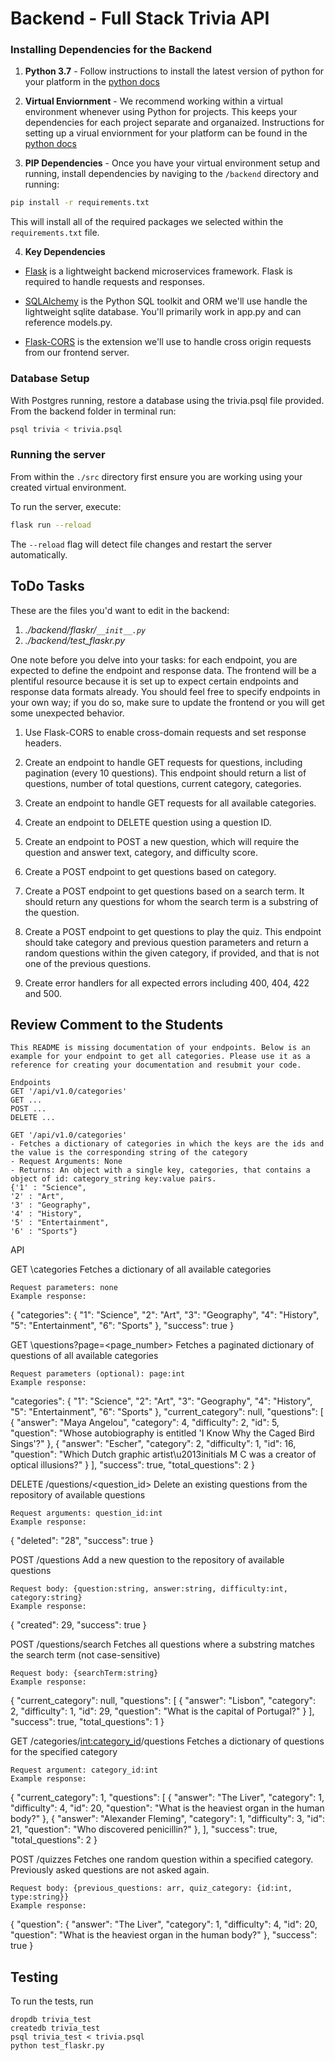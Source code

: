 # Backend - Full Stack Trivia API

### Installing Dependencies for the Backend

1. **Python 3.7** - Follow instructions to install the latest version of python for your platform in the [python docs](https://docs.python.org/3/using/unix.html#getting-and-installing-the-latest-version-of-python)

2. **Virtual Enviornment** - We recommend working within a virtual environment whenever using Python for projects. This keeps your dependencies for each project separate and organaized. Instructions for setting up a virual enviornment for your platform can be found in the [python docs](https://packaging.python.org/guides/installing-using-pip-and-virtual-environments/)

3. **PIP Dependencies** - Once you have your virtual environment setup and running, install dependencies by naviging to the `/backend` directory and running:

```bash
pip install -r requirements.txt
```

This will install all of the required packages we selected within the `requirements.txt` file.

4. **Key Dependencies**

- [Flask](http://flask.pocoo.org/) is a lightweight backend microservices framework. Flask is required to handle requests and responses.

- [SQLAlchemy](https://www.sqlalchemy.org/) is the Python SQL toolkit and ORM we'll use handle the lightweight sqlite database. You'll primarily work in app.py and can reference models.py.

- [Flask-CORS](https://flask-cors.readthedocs.io/en/latest/#) is the extension we'll use to handle cross origin requests from our frontend server.

### Database Setup

With Postgres running, restore a database using the trivia.psql file provided. From the backend folder in terminal run:

```bash
psql trivia < trivia.psql
```

### Running the server

From within the `./src` directory first ensure you are working using your created virtual environment.

To run the server, execute:

```bash
flask run --reload
```

The `--reload` flag will detect file changes and restart the server automatically.

## ToDo Tasks

These are the files you'd want to edit in the backend:

1. _./backend/flaskr/`__init__.py`_
2. _./backend/test_flaskr.py_

One note before you delve into your tasks: for each endpoint, you are expected to define the endpoint and response data. The frontend will be a plentiful resource because it is set up to expect certain endpoints and response data formats already. You should feel free to specify endpoints in your own way; if you do so, make sure to update the frontend or you will get some unexpected behavior.

1. Use Flask-CORS to enable cross-domain requests and set response headers.

2. Create an endpoint to handle GET requests for questions, including pagination (every 10 questions). This endpoint should return a list of questions, number of total questions, current category, categories.

3. Create an endpoint to handle GET requests for all available categories.

4. Create an endpoint to DELETE question using a question ID.

5. Create an endpoint to POST a new question, which will require the question and answer text, category, and difficulty score.

6. Create a POST endpoint to get questions based on category.

7. Create a POST endpoint to get questions based on a search term. It should return any questions for whom the search term is a substring of the question.

8. Create a POST endpoint to get questions to play the quiz. This endpoint should take category and previous question parameters and return a random questions within the given category, if provided, and that is not one of the previous questions.

9. Create error handlers for all expected errors including 400, 404, 422 and 500.

## Review Comment to the Students

```
This README is missing documentation of your endpoints. Below is an example for your endpoint to get all categories. Please use it as a reference for creating your documentation and resubmit your code.

Endpoints
GET '/api/v1.0/categories'
GET ...
POST ...
DELETE ...

GET '/api/v1.0/categories'
- Fetches a dictionary of categories in which the keys are the ids and the value is the corresponding string of the category
- Request Arguments: None
- Returns: An object with a single key, categories, that contains a object of id: category_string key:value pairs.
{'1' : "Science",
'2' : "Art",
'3' : "Geography",
'4' : "History",
'5' : "Entertainment",
'6' : "Sports"}

```

API

GET \categories Fetches a dictionary of all available categories

    Request parameters: none
    Example response:

{
"categories": {
"1": "Science",
"2": "Art",
"3": "Geography",
"4": "History",
"5": "Entertainment",
"6": "Sports"
},
"success": true
}

GET \questions?page=<page_number> Fetches a paginated dictionary of questions of all available categories

    Request parameters (optional): page:int
    Example response:

"categories": {
"1": "Science",
"2": "Art",
"3": "Geography",
"4": "History",
"5": "Entertainment",
"6": "Sports"
},
"current_category": null,
"questions": [
{
"answer": "Maya Angelou",
"category": 4,
"difficulty": 2,
"id": 5,
"question": "Whose autobiography is entitled 'I Know Why the Caged Bird Sings'?"
},
{
"answer": "Escher",
"category": 2,
"difficulty": 1,
"id": 16,
"question": "Which Dutch graphic artist\u2013initials M C was a creator of optical illusions?"
}
],
"success": true,
"total_questions": 2
}

DELETE /questions/<question_id> Delete an existing questions from the repository of available questions

    Request arguments: question_id:int
    Example response:

{
"deleted": "28",
"success": true
}

POST /questions Add a new question to the repository of available questions

    Request body: {question:string, answer:string, difficulty:int, category:string}
    Example response:

{
"created": 29,
"success": true
}

POST /questions/search Fetches all questions where a substring matches the search term (not case-sensitive)

    Request body: {searchTerm:string}
    Example response:

{
"current_category": null,
"questions": [
{
"answer": "Lisbon",
"category": 2,
"difficulty": 1,
"id": 29,
"question": "What is the capital of Portugal?"
}
],
"success": true,
"total_questions": 1
}

GET /categories/<int:category_id>/questions Fetches a dictionary of questions for the specified category

    Request argument: category_id:int
    Example response:

{
"current_category": 1,
"questions": [
{
"answer": "The Liver",
"category": 1,
"difficulty": 4,
"id": 20,
"question": "What is the heaviest organ in the human body?"
},
{
"answer": "Alexander Fleming",
"category": 1,
"difficulty": 3,
"id": 21,
"question": "Who discovered penicillin?"
},
],
"success": true,
"total_questions": 2
}

POST /quizzes Fetches one random question within a specified category. Previously asked questions are not asked again.

    Request body: {previous_questions: arr, quiz_category: {id:int, type:string}}
    Example response:

{
"question": {
"answer": "The Liver",
"category": 1,
"difficulty": 4,
"id": 20,
"question": "What is the heaviest organ in the human body?"
},
"success": true
}

## Testing

To run the tests, run

```
dropdb trivia_test
createdb trivia_test
psql trivia_test < trivia.psql
python test_flaskr.py
```
